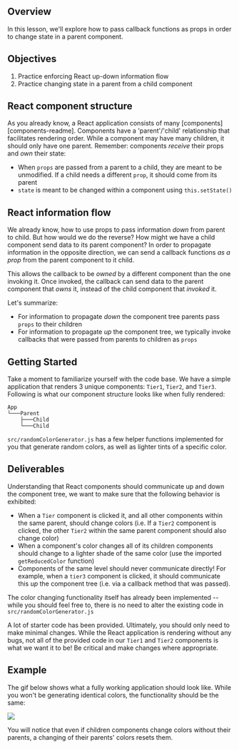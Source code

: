 ## Overview

In this lesson, we'll explore how to pass callback functions as props in order to change state in a parent component.

## Objectives

1. Practice enforcing React up-down information flow
2. Practice changing state in a parent from a child component

## React component structure

As you already know, a React application consists of many [components][components-readme]. Components have a 'parent'/'child' relationship that facilitates rendering order. While a component may have many children, it should only have one parent. Remember: components _receive_ their props and _own_ their state:
  - When `props` are passed from a parent to a child, they are meant to be unmodified. If a child needs a different `prop`, it should come from its parent
  - `state` is meant to be changed within a component using `this.setState()`

## React information flow

We already know, how to use props to pass information _down_ from parent to child. But how would we do the reverse? How might we have a child component send data to its parent component? In order to propagate information in the opposite direction, we can send a callback functions _as a prop_ from the parent component to it child.

This allows the callback to be _owned_ by a different component than the one
invoking it. Once invoked, the callback can send data to the parent component that _owns_ it, instead of the child component that _invoked_ it.


Let's summarize:
- For information to propagate _down_ the component tree parents pass `props` to their children
- For information to propagate _up_ the component tree, we typically invoke callbacks that were passed from parents to children as `props`

## Getting Started

Take a moment to familiarize yourself with the code base. We have a simple application that renders 3 unique components: `Tier1`, `Tier2`, and `Tier3`. Following is what our component structure looks like when fully rendered:
```
App
└───Parent
    ├───Child
    └───Child
```

`src/randomColorGenerator.js` has a few helper functions implemented for you that generate random colors, as well as lighter tints of a specific color.

## Deliverables

Understanding that React components should communicate up and down the component tree, we want to make sure that the following behavior is exhibited:

- When a `Tier` component is clicked it, and all other components within the same parent, should change colors (i.e. If a `Tier2` component is clicked, the other `Tier2` within the same parent component should also change color)
- When a component's color changes all of its children components should change to a lighter shade of the same color (use the imported `getReducedColor` function)
- Components of the same level should never communicate directly! For example, when a `tier3` component is clicked, it should communicate this _up_ the component tree (i.e. via a callback method that was passed).

The color changing functionality itself has already been implemented -- while you should feel free to, there is no need to alter the existing code in `src/randomColorGenerator.js`

A lot of starter code has been provided. Ultimately, you should only need to make minimal changes. While the React application is rendering without any bugs, not all of the provided code in our `Tier1` and `Tier2` components is what we want it to be! Be critical and make changes where appropriate.

## Example

The gif below shows what a fully working application should look like. While you won't be generating identical colors, the functionality should be the same:

![](https://learn-verified.s3.amazonaws.com/sample-functionality.gif)

You will notice that even if children components change colors without their parents, a changing of their parents' colors resets them.
